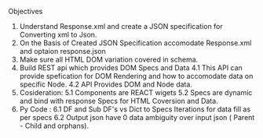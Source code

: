 Objectives
1. Understand Response.xml and create a JSON specification for Converting xml to Json.
2. On the Basis of Created JSON Specification accomodate Response.xml and optaion response.json
3. Make sure all HTML DOM variation covered in schema.
4. Build REST api which provides DOM Specs and Data 
    4.1 This API can provide spefication for DOM Rendering and how to accomodate data on specific Node.
    4.2 API Provides DOM and Node data.
5. Cosideration:
    5.1 Components are REACT wigets
    5.2 Specs are dynamic and bind with response Specs for HTML Coversion and Data.
6. Py Code :
    6.1 DF and Sub DF's vs Dict to Specs Iterations for data fill as per specs
    6.2 Output json have 0 data ambiguity over input json ( Parent - Child and orphans).

    